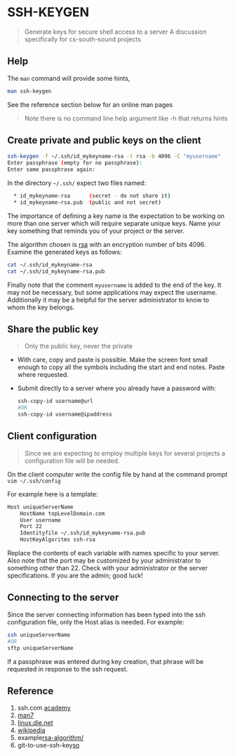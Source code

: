 # SSH-KEYGEN

> Generate keys for secure shell access to a server
> A discussion specifically for cs-south-sound projects 

## Help

The `man` command will provide some hints, 
```bash
man ssh-keygen
```
See the reference section below for an online man pages

> Note there is no command line help argument like -h that returns hints

## Create private and public keys on the client

```bash
ssh-keygen -f ~/.ssh/id_mykeyname-rsa -t rsa -b 4096 -C "myusername"
Enter passphrase (empty for no passphrase):
Enter same passphrase again:
```

In the directory `~/.ssh/` expect two files named:
```bash
  * id_mykeyname-rsa      (secret - do not share it)
  * id_mykeyname-rsa.pub  (public and not secret)
```

The importance of defining a key name is the expectation to be working
on more than one server which will require separate unique keys.
Name your key something that reminds you of your project or the server.

The algorithm chosen is [rsa](https://en.wikipedia.org/wiki/RSA_(cryptosystem)) with an encryption number of bits 4096.
Examine the generated keys as follows:

```bash
cat ~/.ssh/id_mykeyname-rsa
cat ~/.ssh/id_mykeyname-rsa.pub
```

Finally note that the comment `myusername` is added to the end of the key.
It may not be necessary, but some applications may expect the username.
Additionally it may be a helpful for the server administrator to know to
whom the key belongs.

## Share the public key

> Only the public key, never the private

* With care, copy and paste is possible.  Make the screen font small enough to copy all the symbols including the start and end notes. Paste where requested.
* Submit directly to a server where you already have a password with:

  ```bash
  ssh-copy-id username@url
  #OR
  ssh-copy-id username@ipaddress 
  ```

## Client configuration

> Since we are expecting to employ multiple keys for several projects a configuration file will be needed.

On the client computer write the config file by hand at the command prompt
`vim ~/.ssh/config`

For example here is a template:

```bash
Host uniqueServerName
    HostName topLevelDomain.com
    User username
    Port 22
    Identityfile ~/.ssh/id_mykeyname-rsa.pub
    HostKeyAlgoritms ssh-rsa
```
Replace the contents of each variable with names specific to your
server.  Also note that the port may be customized by your
administrator to something other than 22.  Check with your
administrator or the server specifications. If you are the admin;
good luck!


## Connecting to the server

Since the server connecting information has been typed into the ssh
configuration file, only the Host alias is needed.  For example:

```bash
ssh uniqueServerName
#OR
sftp uniqueServerName
```
If a passphrase was entered during key creation, that phrase will be
requested in response to the ssh request.

## Reference

1. ssh.com [academy](https://www.ssh.com/academy/ssh/keygen)
2. [man7](https://www.man7.org/linux/man-pages/man1/ssh-keygen.1.html)
3. [linux.die.net](https://linux.die.net/man/1/ssh-keygen)
4. [wikipedia](https://en.wikipedia.org/wiki/Ssh-keygen)
5. example[rsa-algorithm/](https://justcryptography.com/rsa-algorithm/)
6. git-to-use-ssh-key[so](https://stackoverflow.com/questions/23546865/how-to-configure-command-line-git-to-use-ssh-key)

